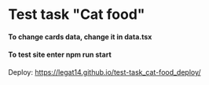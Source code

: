 # Test task "Cat food"

#### To change cards data, change it in data.tsx

#### To test site enter npm run start

Deploy: https://legat14.github.io/test-task_cat-food_deploy/
